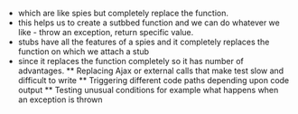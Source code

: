 * which are like spies but completely replace the function.
* this helps us to create a sutbbed function and we can do whatever we like - throw an exception, return specific value.
* stubs have all the features of a spies and it completely replaces the function on which we attach a stub
* since it replaces the function completely so it has number of advantages.
	** Replacing Ajax or external calls that make test slow and difficult to write
	** Triggering different code paths depending upon code output
	** Testing unusual conditions for example what happens when an exception is thrown

